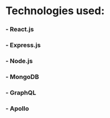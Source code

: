 # Technologies used:
### - React.js
### - Express.js
### - Node.js
### - MongoDB
### - GraphQL
### - Apollo

